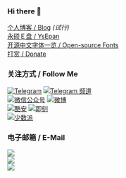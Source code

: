 ### Hi there 👋

<!--
**lxgw/lxgw** is a ✨ _special_ ✨ repository because its `README.md` (this file) appears on your GitHub profile.

Here are some ideas to get you started:

- 🔭 I’m currently working on ...
- 🌱 I’m currently learning ...
- 👯 I’m looking to collaborate on ...
- 🤔 I’m looking for help with ...
- 💬 Ask me about ...
- 📫 How to reach me: ...
- 😄 Pronouns: ...
- ⚡ Fun fact: ...
-->

[个人博客 / Blog](https://lxgw.github.io)  *(试行)*  
[永硕Ｅ盘 / YsEpan](http://lxgw.ysepan.com)  
[开源中文字体一览 / Open-source Fonts](https://lxgw.github.io/2021/01/15/Lxgw-Opensource-Chinese-Fonts/)  
[打赏 / Donate](https://github.com/lxgw/lxgw/blob/main/Donate.md)
### 关注方式 / Follow Me
[![Telegram](https://img.shields.io/badge/Telegram-%40lxgwtg-blue?style=for-the-badge)](https://t.me/lxgwtg)  [![Telegram 频道](https://img.shields.io/badge/Telegram%20%E9%A2%91%E9%81%93-%40lxgwandroidfont-blue?style=for-the-badge)](https://t.me/lxgwandroidfont)  
[![微信公众号](https://img.shields.io/badge/%E5%BE%AE%E4%BF%A1%E5%85%AC%E4%BC%97%E5%8F%B7-%E9%9C%9E%E9%B9%9C%EF%BC%88ID%3Alxgwshare%EF%BC%89-brightgreen?style=for-the-badge)](https://github.com/lxgw/lxgw/blob/main/Wechat.md)  [![微博](https://img.shields.io/badge/%E5%BE%AE%E5%8D%9A-%40%E5%AD%A4%E9%B9%9C%E5%85%88%E6%A3%AE-orange?style=for-the-badge)](https://weibo.com/6624339726)  
[![酷安](https://img.shields.io/badge/%E9%85%B7%E5%AE%89-%40%E8%90%BD%E9%9C%9E%E5%AD%A4%E9%B9%9Clxgw-4caf50?style=for-the-badge)](https://www.coolapk.com/u/633884)  [![即刻](https://img.shields.io/badge/%E5%8D%B3%E5%88%BB-%40%E8%90%BD%E9%9C%9E%E5%AD%A4%E9%B9%9Clxgw-yellow?style=for-the-badge)](https://okjk.co/UCFSTo)  
[![少数派](https://img.shields.io/badge/%E5%B0%91%E6%95%B0%E6%B4%BE-%40%E8%90%BD%E9%9C%9E%E5%AD%A4%E9%B9%9Clxgw-red?style=for-the-badge)](https://sspai.com/u/ng008g7q)
### 电子邮箱 / E-Mail
[![](https://img.shields.io/badge/QQmail-lxgw1999%40qq.com-royalblue?style=for-the-badge)](mailto:lxgw1999@qq.com)  
[![](https://img.shields.io/badge/Gmail-calxgw2018%40gmail.com-indianred?style=for-the-badge)](mailto:calxgw2018@gmail.com)  
[![](https://img.shields.io/badge/NetEase-srtong2006%40126.com-forestgreen?style=for-the-badge)](mailto:srtong2006@126.com) 
 
